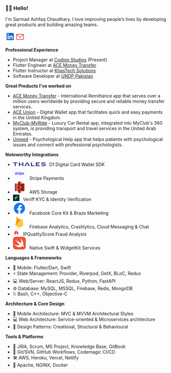 ### 👋🏻 Hello!

I'm Sarmad Ashfaq Chaudhary. I love improving people’s lives by developing great products and building amazing teams.

<a href="https://www.linkedin.com/in/78sarmad/">
  <img align="left" alt="Sarmad's LinkedIn" height="30px" src="icons/linkedin.svg" />
</a>
<a href="mailto:78sarmad@gmail.com">
  <img align="left" alt="Sarmad's Behance" height="32px" src="icons/email.svg" />
</a><br />

<br />

**Professional Experience**

- Project Manager at [Codigo Studios](https://codigostudios.co.uk/) (Present)
- Flutter Engineer at [ACE Money Transfer](https://acemoneytransfer.com/)
- Flutter Instructor at [KhasTech Solutions](https://khastech.com/)
- Software Developer at [UNDP Pakistan](https://www.undp.org/pakistan)

**Great Products I've worked on**

- [ACE Money Transfer](https://apps.apple.com/in/app/ace-money-transfer/id1290922727) - International Remittance app that serves over a million users worldwide by providing secure and reliable money transfer services.
- [ACE Union](https://apps.apple.com/pk/app/ace-union/id1593032066) - Digital Wallet app that facilitates quick and easy payments in the United Kingdom.
- [MyClub-MyRide](https://apps.apple.com/in/app/myclub-myride/id1642886637) - Luxury Car Rental app, integrated into MyClub's 360 system, is providing transport and travel services in the United Arab Emirates.
- [Umeed](https://play.google.com/store/apps/details?id=pk.org.umeed) - Psychological Help app that helps patients with psychological issues and connect with professional psychologists.

**Noteworthy Integrations**

- ![](/icons/thales.png) &nbsp; D1 Digital Card Wallet SDK
- ![](/icons/stripe.svg) &nbsp; Stripe Payments
- ![](/icons/aws-s3.svg) &nbsp; AWS Storage
- ![](/icons/veriff.jpg) &nbsp; Veriff KYC & Identity Verification
- ![](/icons/facebook.svg) &nbsp; Facebook Core Kit & Braze Marketing
- ![](/icons/firebase.svg) &nbsp; Firebase Analytics, Crashlytics, Cloud Messaging & Chat
- ![](/icons/ipqualityscore.png) &nbsp; IPQualityScore Fraud Analysis
- ![](/icons/swift.svg) &nbsp; Native Swift & WidgetKit Services

**Languages & Frameworks**

- 📱 Mobile: Flutter/Dart, Swift
- ⚡️ State Management: Provider, Riverpod, GetX, BLoC, Redux
- 💻 Web/Server: ReactJS, Redux, Python, FastAPI
- ⚙ Database: MySQL, MSSQL, Firebase, Redis, MongoDB
- ⠷ Bash, C++, Objective-C

**Architecture & Core Design**

- 📱 Mobile Architecture: MVC & MVVM Architectural Styles
- 💻 Web Architecture: Service-oriented & Microservices architecture
- 🔨 Design Patterns: Creational, Structural & Behavioural

**Tools & Platforms**

- 💼 JIRA, Scrum, MS Project, Knowledge Base, GitBook
- 🔨 Git/SVN, GitHub Workflows, Codemagic CI/CD
- 🛠 AWS, Heroku, Vercel, Netlify
- 🚢 Apache, NGINX, Docker
